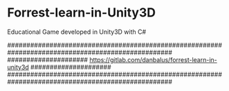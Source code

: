 # Forrest-learn-in-Unity3D
Educational Game developed in Unity3D with C#

###################################################################################################
#####################  https://gitlab.com/danbalus/forrest-learn-in-unity3d   #####################
###################################################################################################
